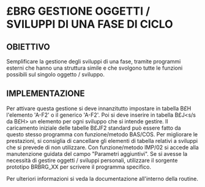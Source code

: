 # £BRG GESTIONE OGGETTI / SVILUPPI DI UNA FASE DI CICLO

## OBIETTIVO
 Semplificare la gestione degli sviluppi di una fase, tramite programmi esterni che hanno una  struttura simile e che svolgono tutte le funzioni possibili sul singolo oggetto / sviluppo.

## IMPLEMENTAZIONE
 Per attivare questa gestione si deve innanzitutto impostare in tabella B£H l'elemento 'A-F2<tipo ciclo>'  o il generico 'A-F2'.
 Poi si deve inserire in tabella B£J<s/s da B£H> un elemento per ogni sviluppo che si intende gestire.
 Il caricamento iniziale delle tabelle B£JF2 standard può essere fatto da questo stesso programma  con funzione/metodo BAS/COS.
 Per migliorare le prestazioni, si consiglia di cancellare gli elementi di tabella relativi a sviluppi  che si prevede di non utilizzare.
 Con funzione/metodo IMP/02 si accede alla manutenzione guidata del campo "Parametri aggiuntivi".
 Se si avesse la necessità di gestire oggetti / sviluppi personali, utilizzare il sorgente prototipo  BRBRG_XX per scrivere il programma specifico.

 Per ulteriori informazioni si veda la documentazione all'interno della routine.
